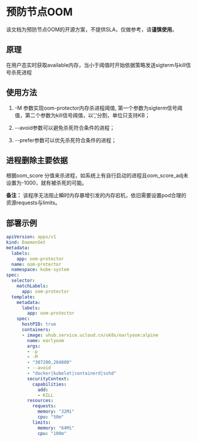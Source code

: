 # 预防节点OOM

该文档为预防节点OOM的开源方案，不提供SLA，仅做参考，请**谨慎使用**。


## 原理

在用户态实时获取available内存，当小于阈值时开始依据策略发送sigterm与kill信号杀死进程

## 使用方法

1. -M 参数实现oom-protector内存杀进程阈值, 第一个参数为sigterm信号阈值，第二个参数为kill信号阈值，以','分割，单位只支持KB；

2. --avoid参数可以避免杀死符合条件的进程；

3. --prefer参数可以优先杀死符合条件的进程；

##  进程删除主要依据

根据oom_score 分值来杀进程，如系统上有自行启动的进程且oom_score_adj未设置为-1000，就有被杀死的可能。

**备注：** 该程序无法阻止瞬时内存暴增引发的内存宕机，依旧需要设置pod合理的资源requests与limits。


## 部署示例

```yaml
apiVersion: apps/v1
kind: DaemonSet
metadata:
  labels:
    app: oom-protector
  name: oom-protector
  namespace: kube-system
spec:
  selector:
    matchLabels:
      app: oom-protector
  template:
    metadata:
      labels:
        app: oom-protector
    spec:
      hostPID: true
      containers:
      - image: uhub.service.ucloud.cn/uk8s/earlyoom:alpine
        name: earlyoom
        args:
        - -p
        - -M  
        - "307200,204800"
        - --avoid  
        - "docker|kubelet|containerd|sshd"
        securityContext:
          capabilities:
            add:
            - KILL
        resources:
          requests:
            memory: "32Mi"
            cpu: "50m"
          limits:
            memory: "64Mi"
            cpu: "100m"
```






